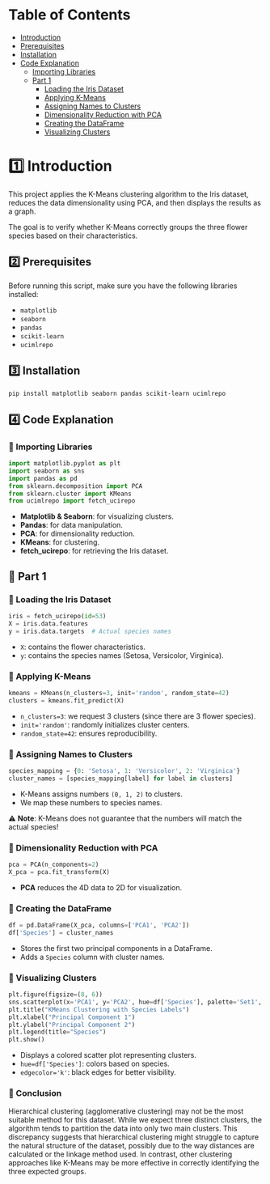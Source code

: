 # Table of Contents

- [Introduction](#introduction)
- [Prerequisites](#-prerequisites)
- [Installation](#-installation)
- [Code Explanation](#-code-explanation)
  - [Importing Libraries](#-importing-libraries)
  - [Part 1](#-part-1)
    - [Loading the Iris Dataset](#-loading-the-iris-dataset)
    - [Applying K-Means](#-applying-k-means)
    - [Assigning Names to Clusters](#-assigning-names-to-clusters)
    - [Dimensionality Reduction with PCA](#-dimensionality-reduction-with-pca)
    - [Creating the DataFrame](#-creating-the-dataframe)
    - [Visualizing Clusters](#-visualizing-clusters)



# 1️⃣ Introduction

This project applies the K-Means clustering algorithm to the Iris dataset, reduces the data dimensionality using PCA, and then displays the results as a graph.

The goal is to verify whether K-Means correctly groups the three flower species based on their characteristics.

## 2️⃣ Prerequisites

Before running this script, make sure you have the following libraries installed:

- `matplotlib`
- `seaborn`
- `pandas`
- `scikit-learn`
- `ucimlrepo`

## 3️⃣ Installation

```bash
pip install matplotlib seaborn pandas scikit-learn ucimlrepo
```

## 4️⃣ Code Explanation

### 🔹 Importing Libraries

```python
import matplotlib.pyplot as plt
import seaborn as sns
import pandas as pd
from sklearn.decomposition import PCA
from sklearn.cluster import KMeans
from ucimlrepo import fetch_ucirepo
```

- **Matplotlib & Seaborn**: for visualizing clusters.
- **Pandas**: for data manipulation.
- **PCA**: for dimensionality reduction.
- **KMeans**: for clustering.
- **fetch_ucirepo**: for retrieving the Iris dataset.

## 🔺 Part 1

### 🔹 Loading the Iris Dataset

```python
iris = fetch_ucirepo(id=53)
X = iris.data.features
y = iris.data.targets  # Actual species names
```

- `X`: contains the flower characteristics.
- `y`: contains the species names (Setosa, Versicolor, Virginica).

### 🔹 Applying K-Means

```python
kmeans = KMeans(n_clusters=3, init='random', random_state=42)
clusters = kmeans.fit_predict(X)
```

- `n_clusters=3`: we request 3 clusters (since there are 3 flower species).
- `init='random'`: randomly initializes cluster centers.
- `random_state=42`: ensures reproducibility.

### 🔹 Assigning Names to Clusters

```python
species_mapping = {0: 'Setosa', 1: 'Versicolor', 2: 'Virginica'}
cluster_names = [species_mapping[label] for label in clusters]
```

- K-Means assigns numbers `(0, 1, 2)` to clusters.
- We map these numbers to species names.

⚠ **Note**: K-Means does not guarantee that the numbers will match the actual species!

### 🔹 Dimensionality Reduction with PCA

```python
pca = PCA(n_components=2)
X_pca = pca.fit_transform(X)
```

- **PCA** reduces the 4D data to 2D for visualization.

### 🔹 Creating the DataFrame

```python
df = pd.DataFrame(X_pca, columns=['PCA1', 'PCA2'])
df['Species'] = cluster_names
```

- Stores the first two principal components in a DataFrame.
- Adds a `Species` column with cluster names.

### 🔹 Visualizing Clusters

```python
plt.figure(figsize=(8, 6))
sns.scatterplot(x='PCA1', y='PCA2', hue=df['Species'], palette='Set1', data=df, s=100, edgecolor='k')
plt.title("KMeans Clustering with Species Labels")
plt.xlabel("Principal Component 1")
plt.ylabel("Principal Component 2")
plt.legend(title="Species")
plt.show()
```

- Displays a colored scatter plot representing clusters.
- `hue=df['Species']`: colors based on species.
- `edgecolor='k'`: black edges for better visibility.

### 🔹 Conclusion
Hierarchical clustering (agglomerative clustering) may not be the most suitable method for this dataset. While we expect three distinct clusters, the algorithm tends to partition the data into only two main clusters. This discrepancy suggests that hierarchical clustering might struggle to capture the natural structure of the dataset, possibly due to the way distances are calculated or the linkage method used. In contrast, other clustering approaches like K-Means may be more effective in correctly identifying the three expected groups.
